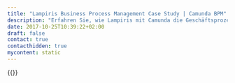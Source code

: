 ```yaml
---
title: "Lampiris Business Process Management Case Study | Camunda BPM"
description: "Erfahren Sie, wie Lampiris mit Camunda die Geschäftsprozessautomatisierung organisiert und die Effizienz im Unternehmen gesteigert hat. Camunda ist der Marktführer für Workflow-Automatisierung basierend auf Java und BPMN 2.0."
date: 2017-10-25T10:39:22+02:00
draft: false
contact: true
contacthidden: true
mycontent: static
---
```

{{<case-study-single
company="Lampiris"
companydescription="<p>Lampiris is an independent Belgian natural gas and green electricity supplier that serves and supplies more than 780.000 connections in Belgium and France. Lampiris is known for its sustainable and very competitive energy offering for both residential as well as enterprise consumers.</p>"
customerquote="<p>Switching from CE to EE accelerated the progress in our Camunda related IT project. Having Niall (Camunda consultant) on-site for only 3 days helped us to answer so many questions that we were struggling with on our own for months.</p><p>- David Wery, Technical Team lead, TOTAL (Lampiris)</p>"
teaser="Managing and optimizing operational processes to acquire new customers and supply existing customers with energy"
usecase=""
videolink=""
logo="//images.ctfassets.net/vpidbgnakfvf/7rtFRXf4bKOaeCaIW442ye/68752c3c2374858404cfca3a325a5e5a/lampiris.svg"
pdf=""
thumbnail="">}}